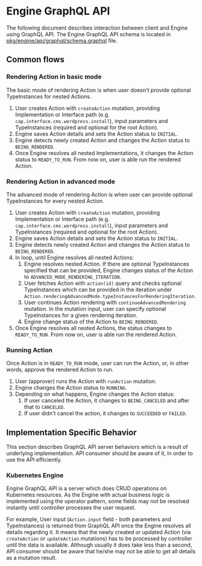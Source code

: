 # Engine GraphQL API

The following document describes interaction between client and Engine using GraphQL API. 
The Engine GraphQL API schema is located in [pkg/engine/api/graphql/schema.graphql](../pkg/engine/api/graphql/schema.graphql) file.

## Common flows

### Rendering Action in basic mode

The basic mode of rendering Action is when user doesn't provide optional TypeInstances for nested Actions.

1. User creates Action with `createAction` mutation, providing Implementation or Interface path (e.g. `cap.interface.cms.wordpress.install`), input parameters and TypeInstances (required and optional for the root Action).
1. Engine saves Action details and sets the Action status to `INITIAL`.
1. Engine detects newly created Action and changes the Action status to `BEING_RENDERED`.
1. Once Engine resolves all nested Implementations, it changes the Action status to `READY_TO_RUN`. From now on, user is able run the rendered Action.

### Rendering Action in advanced mode

The advanced mode of rendering Action is when user can provide optional TypeInstances for every nested Action.

1. User creates Action with `createAction` mutation, providing Implementation or Interface path (e.g. `cap.interface.cms.wordpress.install`), input parameters and TypeInstances (required and optional for the root Action).
1. Engine saves Action details and sets the Action status to `INITIAL`.
1. Engine detects newly created Action and changes the Action status to `BEING_RENDERED`.
1. In loop, until Engine resolves all nested Actions:
    1. Engine resolves nested Action. If there are optional TypeInstances specified that can be provided, Engine changes status of the Action to `ADVANCED_MODE_RENDERING_ITERATION`.
    1. User fetches Action with `action(id)` query and checks optional TypeInstances which can be provided in the iteration under `Action.renderingAdvancedMode.typeInstancesForRenderingIteration`.
    1. User continues Action rendering with `continueAdvancedRendering` mutation. In the mutation input, user can specify optional TypeInstances for a given rendering iteration.
    1. Engine change status of the Action to `BEING_RENDERED`.
1. Once Engine resolves all nested Actions, the status changes to `READY_TO_RUN`. From now on, user is able run the rendered Action.

### Running Action

Once Action is in `READY_TO_RUN` mode, user can run the Action, or, in other words, approve the rendered Action to run.

1. User (approver) runs the Action with `runAction` mutation.
1. Engine changes the Action status to `RUNNING`.
1. Depending on what happens, Engine changes the Action status:
    1. If user canceled the Action, it changes to `BEING_CANCELED` and after that to `CANCELED`. 
    1. If user didn't cancel the action, it changes to `SUCCEEDED` or `FAILED`. 

## Implementation Specific Behavior

This section describes GraphQL API server behaviors which is a result of underlying implementation.
API consumer should be aware of it, in order to use the API efficiently.

### Kubernetes Engine

Engine GraphQL API is a server which does CRUD operations on Kubernetes resources. As the Engine with actual business logic is implemented using the operator pattern, some fields may not be resolved instantly until controller processes the user request.

For example, User input (`Action.input` field - both parameters and TypeInstances) is returned from GraphQL API once the Engine resolves all details regarding it. It means that the newly created or updated Action (via `createAction` or `updateAction` mutations) has to be processed by controller until the data is available. Although usually it does take less than a second, API consumer should be aware that he/she may not be able to get all details as a mutation result.    
